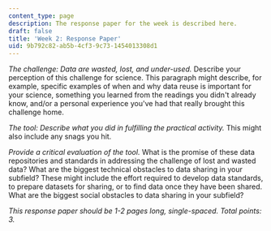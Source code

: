```yaml
---
content_type: page
description: The response paper for the week is described here.
draft: false
title: 'Week 2: Response Paper'
uid: 9b792c82-ab5b-4cf3-9c73-1454013308d1
---
```

*The challenge: Data are wasted, lost, and under-used.* Describe your perception of this challenge for science. This paragraph might describe, for example, specific examples of when and why data reuse is important for your science, something you learned from the readings you didn't already know, and/or a personal experience you've had that really brought this challenge home. 

*The tool: Describe what you did in fulfilling the practical activity.* This might also include any snags you hit.

*Provide a critical evaluation of the tool.* What is the promise of these data repositories and standards in addressing the challenge of lost and wasted data? What are the biggest technical obstacles to data sharing in your subfield? These might include the effort required to develop data standards, to prepare datasets for sharing, or to find data once they have been shared. What are the biggest social obstacles to data sharing in your subfield?

*This response paper should be 1-2 pages long, single-spaced. Total points: 3.*